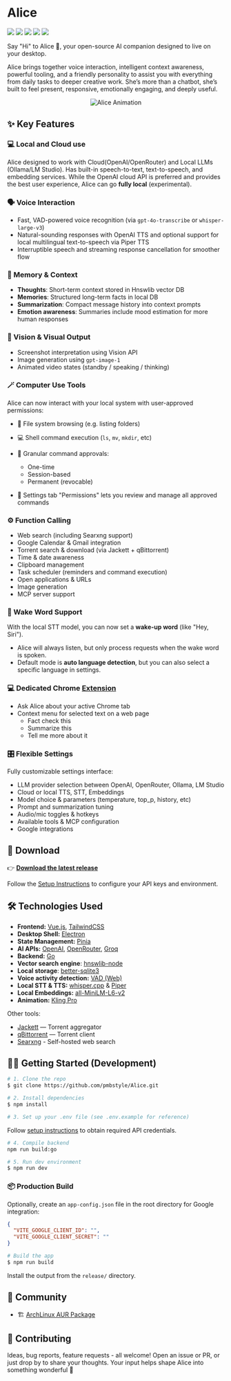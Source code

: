 # Alice

<img src="https://badgen.net/github/license/pmbstyle/Alice"> <img src="https://badgen.net/github/release/pmbstyle/Alice/stable"> <img src="https://badgen.net/static/Vue/3.4/green"> <img src="https://badgen.net/static/Electron/28.3/blue"> <img src="https://badgen.net/static/Go/1.23/cyan">

Say "Hi" to Alice 👋, your open-source AI companion designed to live on your desktop.

Alice brings together voice interaction, intelligent context awareness, powerful tooling, and a friendly personality to assist you with everything from daily tasks to deeper creative work. She’s more than a chatbot, she’s built to feel present, responsive, emotionally engaging, and deeply useful.

<p align="center">
  <img src="https://github.com/pmbstyle/Alice/blob/main/animation.gif?raw=true" alt="Alice Animation">
</p>



## ✨ Key Features

### 💻 Local and Cloud use

Alice designed to work with Cloud(OpenAI/OpenRouter) and Local LLMs (Ollama/LM Studio).
Has built-in speech-to-text, text-to-speech, and embedding services.
While the OpenAI cloud API is preferred and provides the best user experience, Alice can go **fully local** (experimental).

### 🗣️ Voice Interaction

* Fast, VAD-powered voice recognition (via `gpt-4o-transcribe` or `whisper-large-v3`)
* Natural-sounding responses with OpenAI TTS and optional support for local multilingual text-to-speech via Piper TTS
* Interruptible speech and streaming response cancellation for smoother flow

### 🧠 Memory & Context

* **Thoughts**: Short-term context stored in Hnswlib vector DB
* **Memories**: Structured long-term facts in local DB
* **Summarization**: Compact message history into context prompts
* **Emotion awareness**: Summaries include mood estimation for more human responses

### 🎨 Vision & Visual Output

* Screenshot interpretation using Vision API
* Image generation using `gpt-image-1`
* Animated video states (standby / speaking / thinking)

### 🪄 Computer Use Tools

Alice can now interact with your local system with user-approved permissions:

* 📂 File system browsing (e.g. listing folders)
* 💻 Shell command execution (`ls`, `mv`, `mkdir`, etc)
* 🔐 Granular command approvals:

  * One-time
  * Session-based
  * Permanent (revocable)
* 🔧 Settings tab "Permissions" lets you review and manage all approved commands

### ⚙️ Function Calling

* Web search (including Searxng support)
* Google Calendar & Gmail integration
* Torrent search & download (via Jackett + qBittorrent)
* Time & date awareness
* Clipboard management
* Task scheduler (reminders and command execution)
* Open applications & URLs
* Image generation
* MCP server support

### 💬 Wake Word Support  
With the local STT model, you can now set a **wake-up word** (like "Hey, Siri").  
- Alice will always listen, but only process requests when the wake word is spoken.  
- Default mode is **auto language detection**, but you can also select a specific language in settings. 

### 💻 Dedicated Chrome [Extension](https://github.com/pmbstyle/alice-chrome-extension)

* Ask Alice about your active Chrome tab
* Context menu for selected text on a web page
  - Fact check this
  - Summarize this
  - Tell me more about it

### 🎛️ Flexible Settings

Fully customizable settings interface:

* LLM provider selection between OpenAI, OpenRouter, Ollama, LM Studio
* Cloud or local TTS, STT, Embeddings
* Model choice & parameters (temperature, top\_p, history, etc)
* Prompt and summarization tuning
* Audio/mic toggles & hotkeys
* Available tools & MCP configuration
* Google integrations



## 🚀 Download

👉 **[Download the latest release](https://github.com/pmbstyle/Alice/releases/latest)**

Follow the [Setup Instructions](https://github.com/pmbstyle/Alice/blob/main/docs/setupInstructions.md) to configure your API keys and environment.



## 🛠️ Technologies Used

* **Frontend:** [Vue.js](https://vuejs.org/), [TailwindCSS](https://tailwindcss.com/)
* **Desktop Shell:** [Electron](https://www.electronjs.org/)
* **State Management:** [Pinia](https://pinia.vuejs.org/)
* **AI APIs:** [OpenAI](https://platform.openai.com/), [OpenRouter](https://openrouter.ai/), [Groq](https://console.groq.com/)
* **Backend:** [Go](https://go.dev/)
* **Vector search engine**: [hnswlib-node](https://github.com/nmslib/hnswlib)
* **Local storage**: [better-sqlite3](https://github.com/WiseLibs/better-sqlite3)
* **Voice activity detection:** [VAD (Web)](https://github.com/ricky0123/vad)
* **Local STT & TTS:** [whisper.cpp](https://huggingface.co/ggerganov/whisper.cpp) & [Piper](https://github.com/rhasspy/piper)
* **Local Embeddings:** [all-MiniLM-L6-v2](https://huggingface.co/sentence-transformers/all-MiniLM-L6-v2)
* **Animation:** [Kling Pro](https://fal.ai/)

Other tools:

* [Jackett](https://github.com/Jackett/Jackett) — Torrent aggregator
* [qBittorrent](https://www.qbittorrent.org/) — Torrent client
* [Searxng](https://github.com/searxng/searxng) - Self-hosted web search


## 🧑‍💻 Getting Started (Development)

```bash
# 1. Clone the repo
$ git clone https://github.com/pmbstyle/Alice.git

# 2. Install dependencies
$ npm install

# 3. Set up your .env file (see .env.example for reference)
```

Follow [setup instructions](https://github.com/pmbstyle/Alice/blob/main/docs/setupInstructions.md) to obtain required API credentials.

```bash
# 4. Compile backend
npm run build:go

# 5. Run dev environment
$ npm run dev
```

### 📦 Production Build

Optionally, create an `app-config.json` file in the root directory for Google integration:

```json
{
  "VITE_GOOGLE_CLIENT_ID": "",
  "VITE_GOOGLE_CLIENT_SECRET": ""
}
```

```bash
# Build the app
$ npm run build
```

Install the output from the `release/` directory.



## 🐧 Community

* 🏗️ [ArchLinux AUR Package](https://aur.archlinux.org/packages/alice-ai-app-bin)



## 🤝 Contributing

Ideas, bug reports, feature requests - all welcome! Open an issue or PR, or just drop by to share your thoughts. Your input helps shape Alice into something wonderful 💚
